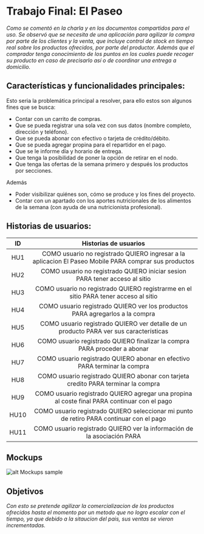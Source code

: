 # Trabajo Final: El Paseo

_Como se comentó en la charla y en los documentos compartidos para el uso. Se observó que se necesita de una aplicación para agilizar la compra por parte de los clientes y la venta, que incluye control de stock en tiempo real sobre los productos ofrecidos, por parte del productor. Además que el comprador tenga conocimiento de los puntos en los cuales puede recoger su producto en caso de precisarlo así o de coordinar una entrega a domicilio._

## Características y funcionalidades principales:

Esto seria la problemática principal a resolver, para ello estos son algunos fines que se busca:
* Contar con un carrito de compras.
* Que se pueda registrar una sola vez con sus datos (nombre completo, dirección y teléfono).
* Que se pueda abonar con efectivo o tarjeta de crédito/débito.
* Que se pueda agregar propina para el repartidor en el pago.
* Que se le informe día y horario de entrega.
* Que tenga la posibilidad de poner la opción de retirar en el nodo.
* Que tenga las ofertas de la semana primero y después los productos por secciones.

Además

* Poder visibilizar quiénes son, cómo se produce y los fines del proyecto.
* Contar con un apartado con los aportes nutricionales de los alimentos de la semana (con ayuda de una nutricionista profesional).

## Historias de usuarios:

| ID| Historias de usuarios| 
|:-------------------------:|:-------------------------:|
|HU1    | COMO usuario no registrado QUIERO ingresar a la aplicacion El Paseo Mobile PARA comprar sus productos|
|HU2    |COMO usuario no registrado QUIERO iniciar sesion PARA tener acceso al sitio|
|HU3    |COMO usuario no registrado QUIERO registrarme en el sitio PARA tener acceso al sitio|
|HU4    |COMO usuario registrado QUIERO ver los productos PARA agregarlos a la compra|
|HU5    |COMO usuario registrado QUIERO ver detalle de un producto PARA ver sus características|
|HU6    |COMO usuario registrado QUIERO finalizar la compra PARA proceder a abonar|
|HU7    |COMO usuario registrado QUIERO abonar en efectivo PARA terminar la compra|
|HU8    | COMO usuario registrado QUIERO abonar con tarjeta credito PARA terminar la compra|
|HU9    |COMO usuario registrado QUIERO agregar una propina al coste final PARA continuar con el pago|
|HU10   |COMO usuario registrado QUIERO seleccionar mi punto de retiro PARA continuar con el pago|
|HU11   |COMO usuario registrado QUIERO ver la información de la asociación PARA  |

## Mockups

 ![alt Mockups sample](https://github.com/krisstian45/Images/blob/main/New%20Mockup%201.png?raw=true)

## Objetivos
_Con esto se pretende agilizar la comercializacion de los productos ofrecidos hasta el momento por un metodo que no logro escalar con el tiempo, ya que debido a la sitaucion del pais, sus ventas se vieron incrementadas._





